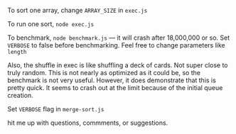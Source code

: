 
To sort one array, change `ARRAY_SIZE` in `exec.js`

To run one sort, `node exec.js`

To benchmark, `node benchmark.js` — it will crash after 18,000,000 or so.
Set `VERBOSE` to false before benchmarking. Feel free to change parameters like `length`

Also, the shuffle in exec is like shuffling a deck of cards. Not super close to truly random.
This is not nearly as optimized as it could be, so the benchmark is not very useful.
However, it does demonstrate that this is pretty quick. It seems to crash out at the limit because of the initial queue creation.

Set `VERBOSE` flag in `merge-sort.js`


hit me up with questions, commments, or suggestions.

